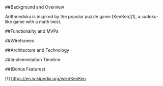 ##Background and Overview 

Arithmedoku is inspired by the popular puzzle game [KenKen][1], a sudoku-like game
with a math twist.

##Functionality and MVPs 

##Wireframes 

##Architecture and Technology 

##Implementation Timeline 

##(Bonus Features) 

[1] https://en.wikipedia.org/wiki/KenKen